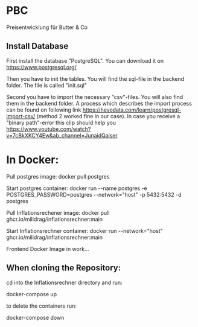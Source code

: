 # PBC
Preisentwicklung für Butter &amp; Co



## Install Database 
First install the database "PostgreSQL". You can download it on https://www.postgresql.org/

Then you have to init the tables. You will find the sql-file in the backend folder. The file is called "init.sql"

Second you have to import the necessary "csv"-files. You will also find them in the backend folder. A process which describes the import process can be found on following link https://hevodata.com/learn/postgresql-import-csv/ (method 2 worked fine in our case). In case you receive a "binary path"-error this clip should help you https://www.youtube.com/watch?v=7cBkXKCY4Ew&ab_channel=JunaidQaiser


# In Docker:
Pull postgres image: docker pull postgres

Start postgres container: docker run --name postgres -e POSTGRES_PASSWORD=postgres --network="host" -p 5432:5432 -d postgres

Pull Inflationsrechener image: docker pull ghcr.io/milidrag/inflationsrechner:main

Start Inflationsrechner container: docker run --network="host" ghcr.io/milidrag/inflationsrechner:main

Frontend Docker Image in work...

## When cloning the Repository:

cd into the Inflationsrechner directory and run:

docker-compose up

to delete the containers run:

docker-compose down
